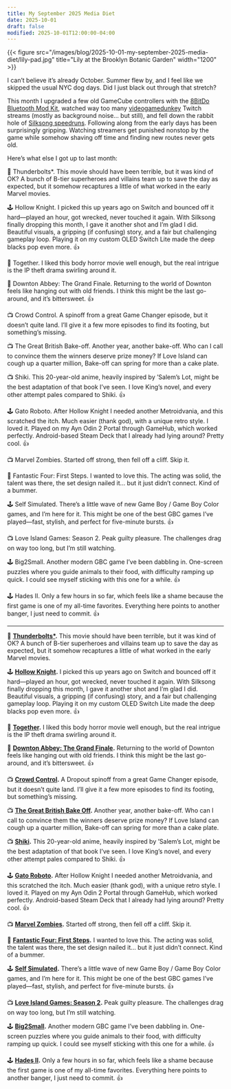 ```yaml
---
title: My September 2025 Media Diet
date: 2025-10-01
draft: false
modified: 2025-10-01T12:00:00-04:00
---
```


{{< figure src="/images/blog/2025-10-01-my-september-2025-media-diet/lily-pad.jpg" title="Lily at the Brooklyn Botanic Garden" width="1200" >}}

I can’t believe it’s already October. Summer flew by, and I feel like we skipped the usual NYC dog days. Did I just black out through that stretch?

This month I upgraded a few old GameCube controllers with the [8BitDo Bluetooth Mod Kit](https://shop.8bitdo.com/products/mod-kit-for-original-ngc), watched way too many [videogamedunkey](https://youtube.com/@videogamedunkey?si=bm1vFtG3fOuNqjIh) Twitch streams (mostly as background noise… but still), and fell down the rabbit hole of [Silksong speedruns](https://www.speedrun.com/silksong?h=any-no-major-glitches&x=zd39j4nd-ylq4yvzn.qzne828q). Following along from the early days has been surprisingly gripping. Watching streamers get punished nonstop by the game while somehow shaving off time and finding new routes never gets old.

Here’s what else I got up to last month:

🍿 Thunderbolts*. This movie should have been terrible, but it was kind of OK? A bunch of B-tier superheroes and villains team up to save the day as expected, but it somehow recaptures a little of what worked in the early Marvel movies.

🕹️ Hollow Knight. I picked this up years ago on Switch and bounced off it hard—played an hour, got wrecked, never touched it again. With Silksong finally dropping this month, I gave it another shot and I’m glad I did. Beautiful visuals, a gripping (if confusing) story, and a fair but challenging gameplay loop. Playing it on my custom OLED Switch Lite made the deep blacks pop even more. 👍

🍿 Together. I liked this body horror movie well enough, but the real intrigue is the IP theft drama swirling around it.

🍿 Downton Abbey: The Grand Finale. Returning to the world of Downton feels like hanging out with old friends. I think this might be the last go-around, and it’s bittersweet. 👍

📺 Crowd Control. A spinoff from a great Game Changer episode, but it doesn’t quite land. I’ll give it a few more episodes to find its footing, but something’s missing.

📺 The Great British Bake-off. Another year, another bake-off. Who can I call to convince them the winners deserve prize money? If Love Island can cough up a quarter million, Bake-off can spring for more than a cake plate.

📺 Shiki. This 20-year-old anime, heavily inspired by ’Salem’s Lot, might be the best adaptation of that book I’ve seen. I love King’s novel, and every other attempt pales compared to Shiki. 👍

🕹️ Gato Roboto. After Hollow Knight I needed another Metroidvania, and this scratched the itch. Much easier (thank god), with a unique retro style. I loved it. Played on my Ayn Odin 2 Portal through GameHub, which worked perfectly. Android-based Steam Deck that I already had lying around? Pretty cool. 👍

📺 Marvel Zombies. Started off strong, then fell off a cliff. Skip it.

🍿 Fantastic Four: First Steps. I wanted to love this. The acting was solid, the talent was there, the set design nailed it… but it just didn’t connect. Kind of a bummer.

🕹️ Self Simulated. There’s a little wave of new Game Boy / Game Boy Color games, and I’m here for it. This might be one of the best GBC games I’ve played—fast, stylish, and perfect for five-minute bursts. 👍

📺 Love Island Games: Season 2. Peak guilty pleasure. The challenges drag on way too long, but I’m still watching.

🕹️ Big2Small. Another modern GBC game I’ve been dabbling in. One-screen puzzles where you guide animals to their food, with difficulty ramping up quick. I could see myself sticking with this one for a while. 👍

🕹️ Hades II. Only a few hours in so far, which feels like a shame because the first game is one of my all-time favorites. Everything here points to another banger, I just need to commit. 👍


-----


🍿 **[Thunderbolts\*](https://en.wikipedia.org/wiki/Thunderbolts%2A).** This movie should have been terrible, but it was kind of OK? A bunch of B-tier superheroes and villains team up to save the day as expected, but it somehow recaptures a little of what worked in the early Marvel movies.

🕹️ **[Hollow Knight](https://en.wikipedia.org/wiki/Hollow_Knight).** I picked this up years ago on Switch and bounced off it hard—played an hour, got wrecked, never touched it again. With Silksong finally dropping this month, I gave it another shot and I’m glad I did. Beautiful visuals, a gripping (if confusing) story, and a fair but challenging gameplay loop. Playing it on my custom OLED Switch Lite made the deep blacks pop even more. 👍

🍿 **[Together](https://en.wikipedia.org/wiki/Together_(2025_film)).** I liked this body horror movie well enough, but the real intrigue is the IP theft drama swirling around it.

🍿 **[Downton Abbey: The Grand Finale](https://en.wikipedia.org/wiki/Downton_Abbey%3A_The_Grand_Finale).** Returning to the world of Downton feels like hanging out with old friends. I think this might be the last go-around, and it’s bittersweet. 👍

📺 **[Crowd Control](https://dropout.fandom.com/wiki/Crowd_Control_(Show)).** A Dropout spinoff from a great Game Changer episode, but it doesn’t quite land. I’ll give it a few more episodes to find its footing, but something’s missing.

📺 **[The Great British Bake Off](https://en.wikipedia.org/wiki/The_Great_British_Bake_Off).** Another year, another bake-off. Who can I call to convince them the winners deserve prize money? If Love Island can cough up a quarter million, Bake-off can spring for more than a cake plate.

📺 **[Shiki](https://shiki.fandom.com/wiki/Shiki_(Anime)).** This 20-year-old anime, heavily inspired by ’Salem’s Lot, might be the best adaptation of that book I’ve seen. I love King’s novel, and every other attempt pales compared to Shiki. 👍

🕹️ **[Gato Roboto](https://en.wikipedia.org/wiki/Gato_Roboto).** After Hollow Knight I needed another Metroidvania, and this scratched the itch. Much easier (thank god), with a unique retro style. I loved it. Played on my Ayn Odin 2 Portal through GameHub, which worked perfectly. Android-based Steam Deck that I already had lying around? Pretty cool. 👍

📺 **[Marvel Zombies](https://en.wikipedia.org/wiki/Marvel_Zombies_(miniseries)).** Started off strong, then fell off a cliff. Skip it.

🍿 **[Fantastic Four: First Steps](https://en.wikipedia.org/wiki/The_Fantastic_Four%3A_First_Steps).** I wanted to love this. The acting was solid, the talent was there, the set design nailed it… but it just didn’t connect. Kind of a bummer.

🕹️ **[Self Simulated](https://selfsimulated.com).** There’s a little wave of new Game Boy / Game Boy Color games, and I’m here for it. This might be one of the best GBC games I’ve played—fast, stylish, and perfect for five-minute bursts. 👍

📺 **[Love Island Games: Season 2](https://en.wikipedia.org/wiki/Love_Island_Games).** Peak guilty pleasure. The challenges drag on way too long, but I’m still watching.

🕹️ **[Big2Small](https://mdsteele.itch.io/big2small).** Another modern GBC game I’ve been dabbling in. One-screen puzzles where you guide animals to their food, with difficulty ramping up quick. I could see myself sticking with this one for a while. 👍

🕹️ **[Hades II](https://en.wikipedia.org/wiki/Hades_II).** Only a few hours in so far, which feels like a shame because the first game is one of my all-time favorites. Everything here points to another banger, I just need to commit. 👍